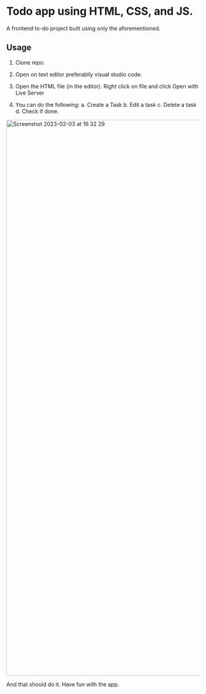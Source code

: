 # Todo app using HTML, CSS, and JS.

A frontend to-do project built using only the aforementioned.

## Usage

1. Clone repo.

2. Open on text editor preferablly visual studio code.

3. Open the HTML file (in the editor). Right click on file and click Open with Live Server

4. You can do the following:
a. Create a Task
b. Edit a task
c. Delete a task
d. Check if done.

<img width="1448" alt="Screenshot 2023-02-03 at 16 32 29" src="https://user-images.githubusercontent.com/82647525/216642926-ea559a4c-fef1-4e9a-96a1-8f9be52268fb.png">

And that should do it. Have fun with the app.
